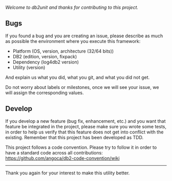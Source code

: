 *Welcome to _db2unit_ and thanks for contributing to this project.*

## Bugs

If you found a bug and you are creating an issue, please describe as much as
possible the environment where you execute this framework:

 * Platform (OS, version, architecture (32/64 bits))
 * DB2 (edition, version, fixpack)
 * Dependency (log4db2 version)
 * Utility (version)

And explain us what you did, what you git, and what you did not get.

Do not worry about labels or milestones, once we will see your issue, we will
assign the corresponding values.

## Develop

If you develop a new feature (bug fix, enhancement, etc.) and you want that
feature be integrated in the project, please make sure you wrote some tests,
in order to help us verify that this feature does not get into conflict with
the existing. Remember that this project has been developed as TDD.

This project follows a code convention. Please try to follow it in order to
have a standard code across all contributions:
https://github.com/angoca/db2-code-convention/wiki

----

Thank you again for your interest to make this utility better.

